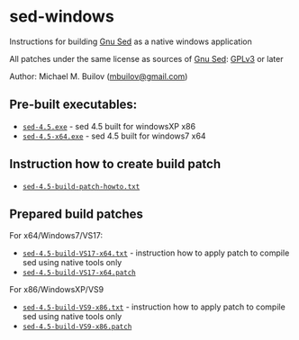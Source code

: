 # sed-windows
Instructions for building [Gnu Sed](https://www.gnu.org/software/sed) as a native windows application

All patches under the same license as sources of [Gnu Sed](https://www.gnu.org/software/sed): [GPLv3](https://www.gnu.org/licenses/gpl-3.0.html) or later

Author: Michael M. Builov (mbuilov@gmail.com)

## Pre-built executables:
- [`sed-4.5.exe`](/sed-4.5.exe)     - sed 4.5 built for windowsXP x86
- [`sed-4.5-x64.exe`](/sed-4.5-x64.exe) - sed 4.5 built for windows7  x64

## Instruction how to create build patch
- [`sed-4.5-build-patch-howto.txt`](/sed-4.5-build-patch-howto.txt)

## Prepared build patches
For x64/Windows7/VS17:
- [`sed-4.5-build-VS17-x64.txt`](/sed-4.5-build-VS17-x64.txt) - instruction how to apply patch to compile sed using native tools only
- [`sed-4.5-build-VS17-x64.patch`](/sed-4.5-build-VS17-x64.patch)

For x86/WindowsXP/VS9
- [`sed-4.5-build-VS9-x86.txt`](/sed-4.5-build-VS9-x86.txt) - instruction how to apply patch to compile sed using native tools only
- [`sed-4.5-build-VS9-x86.patch`](/sed-4.5-build-VS9-x86.patch)
